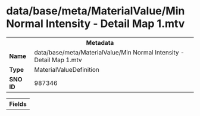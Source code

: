 <h1>data/base/meta/MaterialValue/Min Normal Intensity - Detail Map 1.mtv</h1><table><tr><th colspan="100%">Metadata</th></tr><tr><td><b>Name</b></td><td>data/base/meta/MaterialValue/Min Normal Intensity - Detail Map 1.mtv</td></tr><tr><td><b>Type</b></td><td>MaterialValueDefinition</td></tr><tr><td><b>SNO ID</b></td><td>987346</td></tr></table>

<table><tr><th colspan="100%">Fields</th></tr></table>

